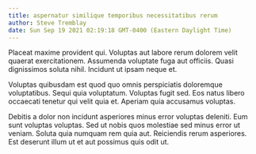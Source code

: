 ```yaml
---
title: aspernatur similique temporibus necessitatibus rerum
author: Steve Tremblay
date: Sun Sep 19 2021 02:19:18 GMT-0400 (Eastern Daylight Time)
---
```

Placeat maxime provident qui. Voluptas aut labore rerum dolorem velit quaerat exercitationem. Assumenda voluptate fuga aut officiis. Quasi dignissimos soluta nihil. Incidunt ut ipsam neque et.

 Voluptas quibusdam est quod quo omnis perspiciatis doloremque voluptatibus. Sequi quia voluptatum. Voluptas fugit sed. Eos natus libero occaecati tenetur qui velit quia et. Aperiam quia accusamus voluptas.

 Debitis a dolor non incidunt asperiores minus error voluptas deleniti. Eum sunt voluptas voluptas. Sed ut nobis quos molestiae sed minus error ut veniam. Soluta quia numquam rem quia aut. Reiciendis rerum asperiores. Est deserunt illum ut et aut possimus quis odit ut.